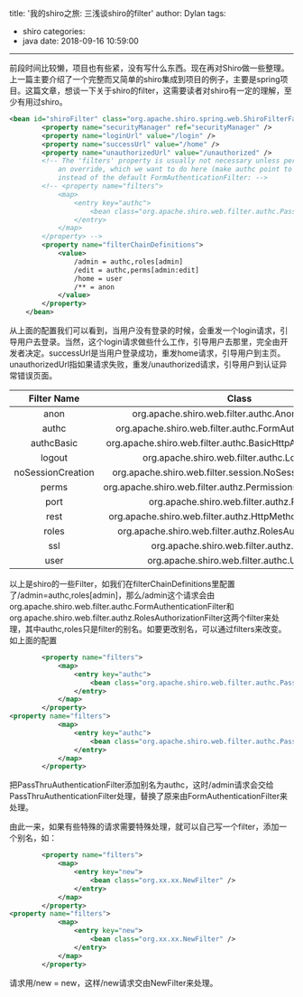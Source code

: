 title: '我的shiro之旅: 三浅谈shiro的filter'
author: Dylan
tags:
  - shiro
categories:
  - java
date: 2018-09-16 10:59:00
---
前段时间比较懒，项目也有些紧，没有写什么东西。现在再对Shiro做一些整理。上一篇主要介绍了一个完整而又简单的shiro集成到项目的例子，主要是spring项目。这篇文章，想谈一下关于shiro的filter，这需要读者对shiro有一定的理解，至少有用过shiro。

```xml
<bean id="shiroFilter" class="org.apache.shiro.spring.web.ShiroFilterFactoryBean">
		<property name="securityManager" ref="securityManager" />
		<property name="loginUrl" value="/login" />
		<property name="successUrl" value="/home" />
		<property name="unauthorizedUrl" value="/unauthorized" />
		<!-- The 'filters' property is usually not necessary unless performing 
			an override, which we want to do here (make authc point to a PassthruAuthenticationFilter 
			instead of the default FormAuthenticationFilter: -->
		<!-- <property name="filters">
			<map>
				<entry key="authc">
					<bean class="org.apache.shiro.web.filter.authc.PassThruAuthenticationFilter" />
				</entry>
			</map>
		</property> -->
		<property name="filterChainDefinitions">
			<value>
				/admin = authc,roles[admin]
				/edit = authc,perms[admin:edit]
				/home = user
				/** = anon
			</value>
		</property>
	</bean>
```
从上面的配置我们可以看到，当用户没有登录的时候，会重发一个login请求，引导用户去登录。当然，这个login请求做些什么工作，引导用户去那里，完全由开发者决定。successUrl是当用户登录成功，重发home请求，引导用户到主页。unauthorizedUrl指如果请求失败，重发/unauthorized请求，引导用户到认证异常错误页面。

|Filter Name|Class|
|:---------:|:---:|
|anon|org.apache.shiro.web.filter.authc.AnonymousFilter|
|authc|org.apache.shiro.web.filter.authc.FormAuthenticationFilter|
|authcBasic|org.apache.shiro.web.filter.authc.BasicHttpAuthenticationFilter|
|logout|org.apache.shiro.web.filter.authc.LogoutFilter|
|noSessionCreation|org.apache.shiro.web.filter.session.NoSessionCreationFilter|
|perms|org.apache.shiro.web.filter.authz.PermissionsAuthorizationFilter|
|port|org.apache.shiro.web.filter.authz.PortFilter|
|rest|org.apache.shiro.web.filter.authz.HttpMethodPermissionFilter|
|roles|org.apache.shiro.web.filter.authz.RolesAuthorizationFilter|
|ssl|org.apache.shiro.web.filter.authz.SslFilter|
|user|org.apache.shiro.web.filter.authc.UserFilter|

以上是shiro的一些Filter，如我们在filterChainDefinitions里配置了/admin=authc,roles[admin]，那么/admin这个请求会由org.apache.shiro.web.filter.authc.FormAuthenticationFilter和org.apache.shiro.web.filter.authz.RolesAuthorizationFilter这两个filter来处理，其中authc,roles只是filter的别名。如要更改别名，可以通过filters来改变。如上面的配置

```xml
		<property name="filters">
			<map>
				<entry key="authc">
					<bean class="org.apache.shiro.web.filter.authc.PassThruAuthenticationFilter" />
				</entry>
			</map>
		</property>
<property name="filters">
			<map>
				<entry key="authc">
					<bean class="org.apache.shiro.web.filter.authc.PassThruAuthenticationFilter" />
				</entry>
			</map>
		</property>
```
把PassThruAuthenticationFilter添加别名为authc，这时/admin请求会交给PassThruAuthenticationFilter处理，替换了原来由FormAuthenticationFilter来处理。

由此一来，如果有些特殊的请求需要特殊处理，就可以自己写一个filter，添加一个别名，如：

```xml
		<property name="filters">
			<map>
				<entry key="new">
					<bean class="org.xx.xx.NewFilter" />
				</entry>
			</map>
		</property>
<property name="filters">
			<map>
				<entry key="new">
					<bean class="org.xx.xx.NewFilter" />
				</entry>
			</map>
		</property>
```
请求用/new = new，这样/new请求交由NewFilter来处理。